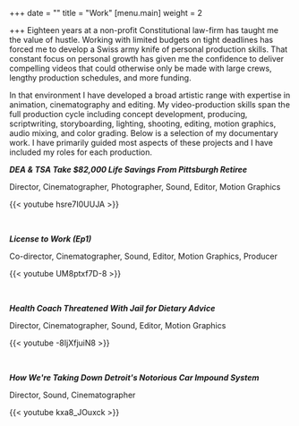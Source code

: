 +++
date = ""
title = "Work"
[menu.main]
weight = 2

+++
Eighteen years at a non-profit Constitutional law-firm has taught me the value of hustle. Working with limited budgets on tight deadlines has forced me to develop a Swiss army knife of personal production skills. That constant focus on personal growth has given me the confidence to deliver compelling videos that could otherwise only be made with large crews, lengthy production schedules, and more funding.

In that environment I have developed a broad artistic range with expertise in animation, cinematography and editing. My video-production skills span the full production cycle including concept development, producing, scriptwriting, storyboarding, lighting, shooting, editing, motion graphics, audio mixing, and color grading. Below is a selection of my documentary work. I have primarily guided most aspects of these projects and I have included my roles for each production.

**_DEA & TSA Take $82,000 Life Savings From Pittsburgh Retiree_**

Director, Cinematographer, Photographer, Sound, Editor, Motion Graphics

{{< youtube hsre7I0UUJA >}}

 

**_License to Work (Ep1)_**

Co-director, Cinematographer, Sound, Editor, Motion Graphics, Producer

{{< youtube UM8ptxf7D-8 >}}

 

**_Health Coach Threatened With Jail for Dietary Advice_**

Director, Cinematographer, Sound, Editor, Motion Graphics

{{< youtube -8IjXfjuiN8 >}}

 

**_How We're Taking Down Detroit's Notorious Car Impound System_**

Director, Sound, Cinematographer

{{< youtube kxa8_JOuxck >}}